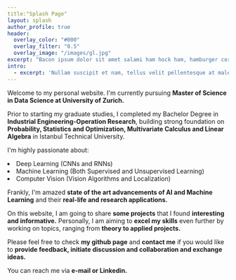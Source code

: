 ```yaml
---
title:"Splash Page"
layout: splash
author_profile: true
header:
  overlay_color: "#000"
  overlay_filter: "0.5"
  overlay_image: "/images/gl.jpg"
excerpt: "Bacon ipsum dolor sit amet salami ham hock ham, hamburger corned beef short ribs kielbasa biltong t-bone drumstick tri-tip tail sirloin pork chop."
intro:
  - excerpt: 'Nullam suscipit et nam, tellus velit pellentesque at malesuada, enim eaque. Quis nulla, netus tempor in diam gravida tincidunt, *proin faucibus* voluptate felis id sollicitudin. Centered with `type="center"`'
---
```

<main>

<p>Welcome to my personal website. I'm currently pursuing <strong>Master of Science in Data Science at University of Zurich.</strong></p>

<p>Prior to starting my graduate studies, I completed my Bachelor Degree in <strong>Industrial Engineering-Operation Research</strong>,
building strong foundation on <strong>Probability, Statistics and Optimization, Multivariate Calculus and Linear Algebra</strong> in Istanbul Technical University.</p>

I'm highly passionate about:

<p><li> Deep Learning (CNNs and RNNs)</li>
<li> Machine Learning (Both Supervised and Unsupervised Learning)</li>
<li> Computer Vision (Vision Algorithms and Localization)</li></p>

<p>Frankly, I'm amazed <strong>state of the art advancements of AI and Machine Learning</strong> and their <strong>real-life and research applications.</strong></p>

<p>On this website, I am going to share <strong>some projects</strong> that I found <strong>interesting and informative.</strong>
Personally, I am aiming to <strong>excel my skills</strong> even further by working on topics, ranging from <strong>theory to applied projects.</strong></p>

<p>Please feel free to check <strong>my github page</strong> and <strong>contact me</strong> if you would like to <strong>provide feedback, initiate discussion and collaboration and exchange ideas.</strong></p>
<p>You can reach me via <strong>e-mail or Linkedin.</strong></p>

</main>
